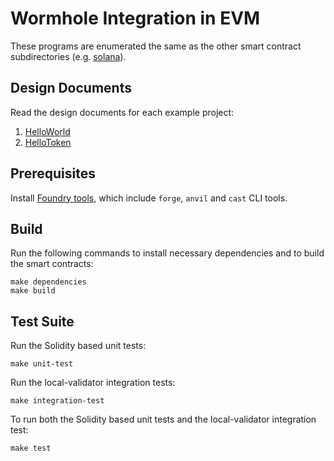 # Wormhole Integration in EVM

These programs are enumerated the same as the other smart contract
subdirectories (e.g. [solana](../solana)).

## Design Documents

Read the design documents for each example project:

1. [HelloWorld](../docs/01_hello_world.md)
2. [HelloToken](../docs/02_hello_token.md)

## Prerequisites

Install [Foundry tools](https://book.getfoundry.sh/getting-started/installation), which include `forge`, `anvil` and `cast` CLI tools.

## Build

Run the following commands to install necessary dependencies and to build the smart contracts:

```
make dependencies
make build
```

## Test Suite

Run the Solidity based unit tests:

```
make unit-test
```

Run the local-validator integration tests:

```
make integration-test
```

To run both the Solidity based unit tests and the local-validator integration test:

```
make test
```
